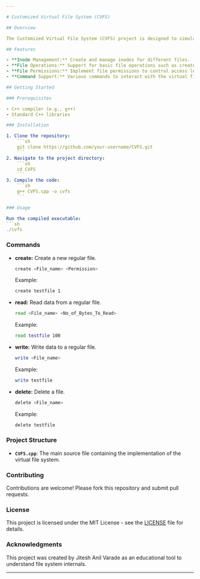 ```yaml
---

# Customized Virtual File System (CVFS)

## Overview

The Customized Virtual File System (CVFS) project is designed to simulate the behavior of a file system, providing an educational tool to understand file system internals. This project allows the creation, management, and manipulation of files within a virtualized environment, helping users comprehend how file systems handle files, inodes, and related structures.

## Features

- **Inode Management:** Create and manage inodes for different files.
- **File Operations:** Support for basic file operations such as create, read, write, and delete.
- **File Permissions:** Implement file permissions to control access levels.
- **Command Support:** Various commands to interact with the virtual file system, with descriptions available via the `man` function.

## Getting Started

### Prerequisites

- C++ compiler (e.g., g++)
- Standard C++ libraries

### Installation

1. Clone the repository:
    ```sh
    git clone https://github.com/your-username/CVFS.git
    ```
2. Navigate to the project directory:
    ```sh
    cd CVFS
    ```
3. Compile the code:
    ```sh
    g++ CVFS.cpp -o cvfs
    ```

### Usage

Run the compiled executable:
```sh
./cvfs
```

### Commands

- **create:** Create a new regular file.
  ```sh
  create <File_name> <Permission>
  ```
  Example:
  ```sh
  create testfile 1
  ```

- **read:** Read data from a regular file.
  ```sh
  read <File_name> <No_of_Bytes_To_Read>
  ```
  Example:
  ```sh
  read testfile 100
  ```

- **write:** Write data to a regular file.
  ```sh
  write <File_name>
  ```
  Example:
  ```sh
  write testfile
  ```

- **delete:** Delete a file.
  ```sh
  delete <File_name>
  ```
  Example:
  ```sh
  delete testfile
  ```

### Project Structure

- **`CVFS.cpp`**: The main source file containing the implementation of the virtual file system.

### Contributing

Contributions are welcome! Please fork this repository and submit pull requests.

### License

This project is licensed under the MIT License - see the [LICENSE](LICENSE) file for details.

### Acknowledgments

This project was created by Jitesh Anil Varade as an educational tool to understand file system internals.

---
```

